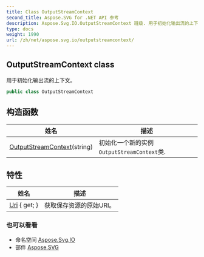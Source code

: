 ```yaml
---
title: Class OutputStreamContext
second_title: Aspose.SVG for .NET API 参考
description: Aspose.Svg.IO.OutputStreamContext 班级. 用于初始化输出流的上下文
type: docs
weight: 1990
url: /zh/net/aspose.svg.io/outputstreamcontext/
---
```

## OutputStreamContext class

用于初始化输出流的上下文。

```csharp
public class OutputStreamContext
```

## 构造函数

| 姓名 | 描述 |
| --- | --- |
| [OutputStreamContext](outputstreamcontext/)(string) | 初始化一个新的实例`OutputStreamContext`类. |

## 特性

| 姓名 | 描述 |
| --- | --- |
| [Uri](../../aspose.svg.io/outputstreamcontext/uri/) { get; } | 获取保存资源的原始URI。 |

### 也可以看看

* 命名空间 [Aspose.Svg.IO](../../aspose.svg.io/)
* 部件 [Aspose.SVG](../../)


